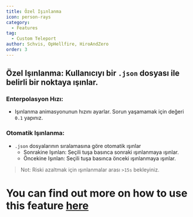 ```yaml
---
title: Özel Işınlanma
icon: person-rays
category:
  - Features
tag:
  - Custom Teleport
author: Schvis, OpHellfire, HiroAndZero
order: 3
---
```


## Özel Işınlanma: Kullanıcıyı bir `.json` dosyası ile belirli bir noktaya ışınlar.
### Enterpolasyon Hızı:
- Işınlanma animasyonunun hızını ayarlar. Sorun yaşamamak için değeri `0.1` yapınız.
### Otomatik Işınlanma:
- `.json` dosyalarının sıralamasına göre otomatik ışınlar
    - Sonrakine Işınlan: Seçili tuşa basınca sonraki ışınlanmaya ışınlar.
    - Öncekine Işınlan: Seçili tuşa basınca önceki ışınlanmaya ışınlar.
> Not: Riski azaltmak için ışınlanmalar arası `>15s` bekleyiniz.

# You can find out more on how to use this feature [here](../.././guide/custom-tp-setting.md)

